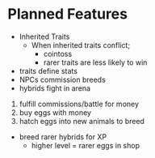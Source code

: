# Planned Features
- Inherited Traits
  - When inherited traits conflict;
    - cointoss
    - rarer traits are less likely to win
- traits define stats
- NPCs commission breeds
- hybrids fight in arena
1. fulfill commissions/battle for money
1. buy eggs with money
1. hatch eggs into new animals to breed
- breed rarer hybrids for XP
  - higher level = rarer eggs in shop